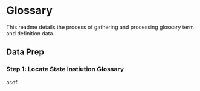 # Glossary

This readme details the process of gathering and processing glossary term and definition data.

## Data Prep
### Step 1: Locate State Instiution Glossary

asdf
